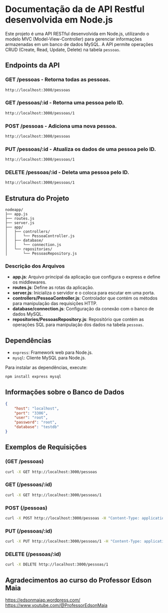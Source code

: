 # Documentação da de API Restful desenvolvida em Node.js

Este projeto é uma API RESTful desenvolvida em Node.js, utilizando o modelo MVC (Model-View-Controller) para gerenciar informações armazenadas em um banco de dados MySQL. A API permite operações CRUD (Create, Read, Update, Delete) na tabela `pessoas`.



## Endpoints da API

### GET /pessoas  -  Retorna todas as pessoas.
```bash
http://localhost:3000/pessoas
```

### GET /pessoas/:id  -  Retorna uma pessoa pelo ID.
```bash
http://localhost:3000/pessoas/1
```

### POST /pessoas  -  Adiciona uma nova pessoa.
```bash
http://localhost:3000/pessoas
```

### PUT /pessoas/:id  -  Atualiza os dados de uma pessoa pelo ID.
```bash
http://localhost:3000/pessoas/1
```

### DELETE /pessoas/:id  -  Deleta uma pessoa pelo ID.
```bash
http://localhost:3000/pessoas/1
```



## Estrutura do Projeto

```
nodeapp/
├── app.js
├── routes.js
├── server.js
├── app/
│   ├── controllers/
│   │   └── PessoaController.js
│   ├── database/
│   │   └── connection.js
│   └── repositories/
│       └── PessoasRepository.js
```


### Descrição dos Arquivos

- **app.js**: Arquivo principal da aplicação que configura o express e define os middlewares.
- **routes.js**: Define as rotas da aplicação.
- **server.js**: Inicializa o servidor e o coloca para escutar em uma porta.
- **controllers/PessoaController.js**: Controlador que contém os métodos para manipulação das requisições HTTP.
- **database/connection.js**: Configuração da conexão com o banco de dados MySQL.
- **repositories/PessoasRepository.js**: Repositório que contém as operações SQL para manipulação dos dados na tabela `pessoas`.


## Dependências

- `express`: Framework web para Node.js.
- `mysql`: Cliente MySQL para Node.js.

Para instalar as dependências, execute:
```bash
npm install express mysql
```


## Informações sobre o Banco de Dados

```json
{
    "host": "localhost",
    "port": "3306",
    "user": "root",
    "password": "root",
    "database": "testdb"
}
```


## Exemplos de Requisições

### (GET /pessoas)
```bash
curl -X GET http://localhost:3000/pessoas
```

### GET (/pessoas/:id)
```bash
curl -X GET http://localhost:3000/pessoas/1
```

### POST (/pessoas)
```bash
curl -X POST http://localhost:3000/pessoas -H "Content-Type: application/json" -d '{"nome": "João", "idade": 30, "email": "joao@example.com"}'
```

### PUT (/pessoas/:id)
```bash
curl -X PUT http://localhost:3000/pessoas/1 -H "Content-Type: application/json" -d '{"nome": "João", "idade": 31, "email": "joao@example.com"}'
```

### DELETE (/pessoas/:id)
```bash
curl -X DELETE http://localhost:3000/pessoas/1
```
## Agradecimentos ao curso do Professor Edson Maia 
https://edsonmaiap.wordpress.com/
https://www.youtube.com/@ProfessorEdsonMaia
